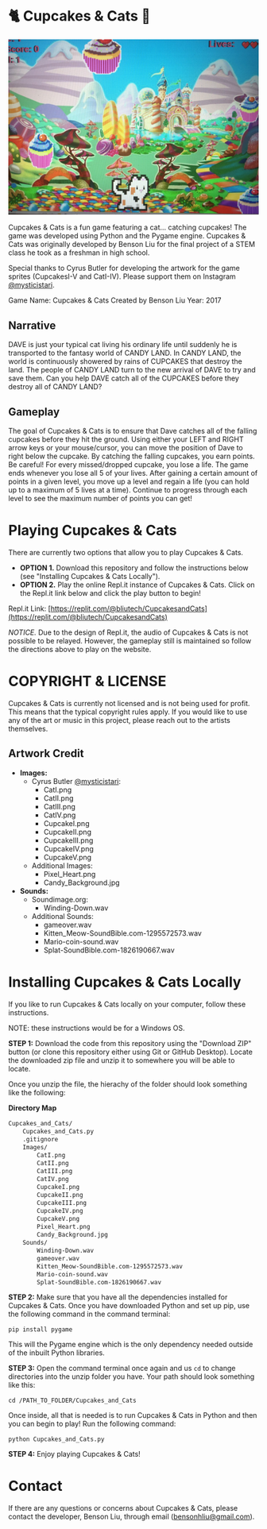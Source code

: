 # 🐈 Cupcakes & Cats 🧁 

![Cupcakes & Cats Demo](./docs/demo.jpg)

Cupcakes & Cats is a fun game featuring a cat... catching cupcakes! The game was developed using Python and the Pygame engine. Cupcakes & Cats was originally developed by Benson Liu for the final project of a STEM class he took as a freshman in high school.

Special thanks to Cyrus Butler for developing the artwork for the game sprites (CupcakesI-V and CatI-IV). Please support them on Instagram [@mysticistari](https://www.instagram.com/mysticistari/).

Game Name: Cupcakes & Cats
Created by Benson Liu
Year: 2017


## Narrative

DAVE is just your typical cat living his ordinary life until suddenly he is transported to the fantasy world of CANDY LAND. In CANDY LAND, the world is continuously showered by rains of CUPCAKES that destroy the land. The people of CANDY LAND turn to the new arrival of DAVE to try and save them. Can you help DAVE catch all of the CUPCAKES before they destroy all of CANDY LAND?


## Gameplay
The goal of Cupcakes & Cats is to ensure that Dave catches all of the falling cupcakes before they hit the ground. Using either your LEFT and RIGHT arrow keys or your mouse/cursor, you can move the position of Dave to right below the cupcake. By catching the falling cupcakes, you earn points. Be careful! For every missed/dropped cupcake, you lose a life. The game ends whenever you lose all 5 of your lives. After gaining a certain amount of points in a given level, you move up a level and regain a life (you can hold up to a maximum of 5 lives at a time). Continue to progress through each level to see the maximum number of points you can get! 


# Playing Cupcakes & Cats
There are currently two options that allow you to play Cupcakes & Cats.
- **OPTION 1.** Download this repository and follow the instructions below (see "Installing Cupcakes & Cats Locally").
- **OPTION 2.** Play the online Repl.it instance of Cupcakes & Cats. Click on the Repl.it link below and click the play button to begin!

Repl.it Link:
[https://replit.com/@bliutech/CupcakesandCats](https://replit.com/@bliutech/CupcakesandCats)

*NOTICE.* Due to the design of Repl.it, the audio of Cupcakes & Cats is not possible to be relayed. However, the gameplay still is maintained so follow the directions above to play on the website.


# COPYRIGHT & LICENSE
Cupcakes & Cats is currently not licensed and is not being used for profit. This means that the typical copyright rules apply. If you would like to use any of the art or music in this project, please reach out to the artists themselves.


## Artwork Credit
- **Images:**
    - Cyrus Butler [@mysticistari](https://www.instagram.com/mysticistari/):
        - CatI.png
        - CatII.png
        - CatIII.png
        - CatIV.png
        - CupcakeI.png
        - CupcakeII.png
        - CupcakeIII.png
        - CupcakeIV.png
        - CupcakeV.png
    - Additional Images:
        - Pixel_Heart.png
        - Candy_Background.jpg
- **Sounds:**
    - Soundimage.org:
        - Winding-Down.wav
    - Additional Sounds:
        - gameover.wav
        - Kitten_Meow-SoundBible.com-1295572573.wav
        - Mario-coin-sound.wav
        - Splat-SoundBible.com-1826190667.wav


# Installing Cupcakes & Cats Locally
If you like to run Cupcakes & Cats locally on your computer, follow these instructions.

NOTE: these instructions would be for a Windows OS.

**STEP 1:**
Download the code from this repository using the "Download ZIP" button (or clone this repository either using Git or GitHub Desktop). Locate the downloaded zip file and unzip it to somewhere you will be able to locate.

Once you unzip the file, the hierachy of the folder should look something like the following:

**Directory Map**
```
Cupcakes_and_Cats/
    Cupcakes_and_Cats.py
    .gitignore
    Images/
        CatI.png
        CatII.png
        CatIII.png
        CatIV.png
        CupcakeI.png
        CupcakeII.png
        CupcakeIII.png
        CupcakeIV.png
        CupcakeV.png
        Pixel_Heart.png
        Candy_Background.jpg
    Sounds/
        Winding-Down.wav
        gameover.wav
        Kitten_Meow-SoundBible.com-1295572573.wav
        Mario-coin-sound.wav
        Splat-SoundBible.com-1826190667.wav
```

**STEP 2:**
Make sure that you have all the dependencies installed for Cupcakes & Cats. Once you have downloaded Python and set up pip, use the following command in the command terminal:
```
pip install pygame
```
This will the Pygame engine which is the only dependency needed outside of the inbuilt Python libraries.

**STEP 3:**
Open the command terminal once again and us ```cd``` to change directories into the unzip folder you have. Your path should look something like this:
```
cd /PATH_TO_FOLDER/Cupcakes_and_Cats
```
Once inside, all that is needed is to run Cupcakes & Cats in Python and then you can begin to play! Run the following command:
```
python Cupcakes_and_Cats.py
```
**STEP 4:**
Enjoy playing Cupcakes & Cats!


# Contact
If there are any questions or concerns about Cupcakes & Cats, please contact the developer, Benson Liu, through email (bensonhliu@gmail.com).

